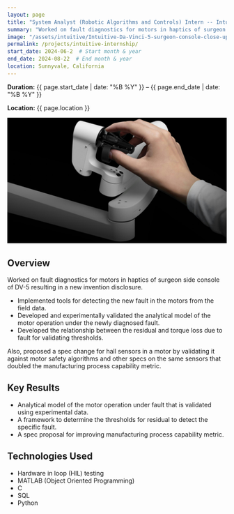 ```yaml
---
layout: page
title: "System Analyst (Robotic Algorithms and Controls) Intern -- Intuitive Surgical"
summary: "Worked on fault diagnostics for motors in haptics of surgeon side console of the newly released da Vinci 5 robot, resulting in a new invention disclosure"
image: "/assets/intuitive/Intuitive-Da-Vinci-5-surgeon-console-close-up-768x499.jpg"  # Add a relevant image if available
permalink: /projects/intuitive-internship/
start_date: 2024-06-2  # Start month & year
end_date: 2024-08-22  # End month & year
location: Sunnyvale, California
---
```


**Duration:** {{ page.start_date | date: "%B %Y" }} – {{ page.end_date | date: "%B %Y" }}

**Location:** {{ page.location }}

<img src="/assets/intuitive/da-vinci-5-surgeon-control2.jpeg" width="700">

## Overview
Worked on fault diagnostics for motors in haptics of surgeon side console of DV-5 resulting in a new invention disclosure.
- Implemented tools for detecting the new fault in the motors from the field data.
- Developed and experimentally validated the analytical model of the motor operation under the newly diagnosed fault.
- Developed the relationship between the residual and torque loss due to fault for validating thresholds.

Also, proposed a spec change for hall sensors in a motor by validating it against motor safety algorithms and other specs on the same sensors that doubled the manufacturing process capability metric.

## Key Results
- Analytical model of the motor operation under fault that is validated using experimental data.
- A framework to determine the thresholds for residual to detect the specific fault.
- A spec proposal for improving manufacturing process capability metric.

## Technologies Used
- Hardware in loop (HIL) testing
- MATLAB (Object Oriented Programming)
- C
- SQL
- Python
